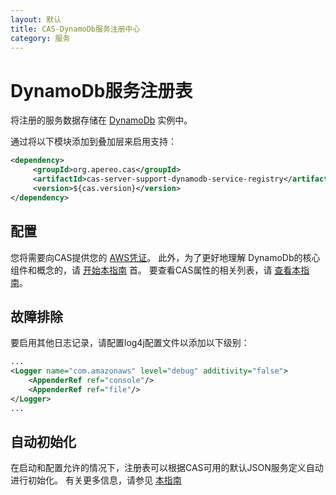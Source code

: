 ```yaml
---
layout: 默认
title: CAS-DynamoDb服务注册中心
category: 服务
---
```


# DynamoDb服务注册表

将注册的服务数据存储在 [DynamoDb](https://aws.amazon.com/dynamodb/) 实例中。

通过将以下模块添加到叠加层来启用支持：

```xml
<dependency>
     <groupId>org.apereo.cas</groupId>
     <artifactId>cas-server-support-dynamodb-service-registry</artifactId>
     <version>${cas.version}</version>
</dependency>
```

## 配置

您将需要向CAS提供您的 [AWS凭证](https://aws.amazon.com/console/)。 此外，为了更好地理解 DynamoDb的核心组件和概念的，请 [开始本指南](http://docs.aws.amazon.com/amazondynamodb/latest/developerguide/Introduction.html) 首。 要查看CAS属性的相关列表，请 [查看本指南](../configuration/Configuration-Properties.html#dynamodb-service-registry)。

## 故障排除

要启用其他日志记录，请配置log4j配置文件以添加以下级别：

```xml
...
<Logger name="com.amazonaws" level="debug" additivity="false">
    <AppenderRef ref="console"/>
    <AppenderRef ref="file"/>
</Logger>
...
```


## 自动初始化

在启动和配置允许的情况下，注册表可以根据CAS可用的默认JSON服务定义自动进行初始化。 有关更多信息，请参见 [本指南](AutoInitialization-Service-Management.html)